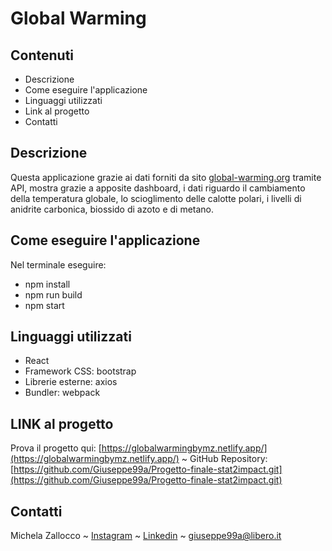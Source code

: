# Global Warming

## Contenuti
* Descrizione
* Come eseguire l'applicazione
* Linguaggi utilizzati
* Link al progetto
* Contatti


## Descrizione
Questa applicazione grazie ai dati forniti da sito [global-warming.org](https://global-warming.org/) tramite API, mostra grazie a apposite dashboard, i dati riguardo il cambiamento della temperatura globale, lo scioglimento delle calotte polari, i livelli di anidrite carbonica, biossido di azoto e di metano.


## Come eseguire l'applicazione
Nel terminale eseguire:
- npm install
- npm run build
- npm start


## Linguaggi utilizzati
- React
- Framework CSS: bootstrap
- Librerie esterne: axios
- Bundler: webpack

## LINK al progetto
 Prova il progetto qui: [https://globalwarmingbymz.netlify.app/](https://globalwarmingbymz.netlify.app/)
   ~   GitHub Repository: [https://github.com/Giuseppe99a/Progetto-finale-stat2impact.git](https://github.com/Giuseppe99a/Progetto-finale-stat2impact.git) 


## Contatti
Michela Zallocco ~ [Instagram](https://www.instagram.com/giuseppe_aiello99/) ~ [Linkedin](https://www.linkedin.com/in/giuseppe-aiello-89691a238/) ~ giuseppe99a@libero.it
